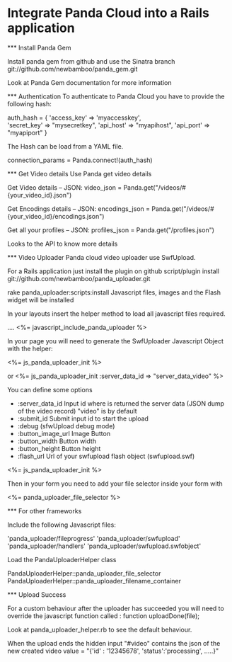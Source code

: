 Integrate Panda Cloud into a Rails application
================================================

*** Install Panda Gem

Install panda gem from github and use the Sinatra branch
git://github.com/newbamboo/panda_gem.git

Look at Panda Gem documentation	for more information

*** Authentication
To authenticate to Panda Cloud you have to provide the following hash:

auth_hash = { 
	'access_key' => 'myaccesskey',  
	'secret_key' => "mysecretkey", 
	'api_host' => "myapihost",
	'api_port' => "myapiport"
}

The Hash can be load from a YAML file.

connection_params = Panda.connect!(auth_hash)

*** Get Video details
Use Panda get video details

Get Video details – JSON:
video_json = Panda.get("/videos/#{your_video_id}.json")

Get Encodings details – JSON:
encodings_json = Panda.get("/videos/#{your_video_id}/encodings.json")

Get all your profiles – JSON:
profiles_json = Panda.get("/profiles.json")

Looks to the API to know more details

*** Video Uploader
Panda cloud video uploader use SwfUpload.

For a Rails application just install the plugin on github
script/plugin install git://github.com/newbamboo/panda_uploader.git

rake panda_uploader:scripts:install
Javascript files, images and the Flash widget will be installed

In your layouts insert the helper method to load all javascript files required.
<head>
	....
	<%= javascript_include_panda_uploader %>
</head>

In your page you will need to generate the SwfUploader Javascript Object with the helper:

<%= js_panda_uploader_init %>

or <%= js_panda_uploader_init :server_data_id => "server_data_video" %>


You can define some options
- :server_data_id 				Input id where is returned the server data (JSON dump of the video record)
								"video" is by default 
- :submit_id					Submit input id to start the upload
- :debug 						(sfwUpload debug mode)
- :button_image_url 	 		Image Button
- :button_width					Button width
- :button_height				Button height
- :flash_url					Url of your swfupload flash object (swfupload.swf)

<%= js_panda_uploader_init %>

Then in your form you need to add your file selector inside your form with

<form>

<%= panda_uploader_file_selector %>

<input type="hidden" name="video" id="server_data_video" value="" />

</form>

*** For other frameworks

Include the following Javascript files:

'panda_uploader/fileprogress'
'panda_uploader/swfupload'
'panda_uploader/handlers'
'panda_uploader/swfupload.swfobject'

Load the PandaUploaderHelper class

<form>
PandaUploaderHelper::panda_uploader_file_selector
PandaUploaderHelper::panda_uploader_filename_container
</form>


*** Upload Success

For a custom behaviour after the uploader has succeeded you will need to override the javascript function called :
function uploadDone(file);

Look at panda_uploader_helper.rb to see the default behaviour.

When the upload ends the hidden input "#video" contains the json of the new created video
value = "{'id' : '12345678', 'status':'processing', .....}"